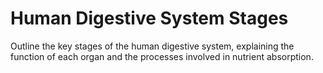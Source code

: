 # Human Digestive System Stages

Outline the key stages of the human digestive system, explaining the function of each organ and the processes involved in nutrient absorption.